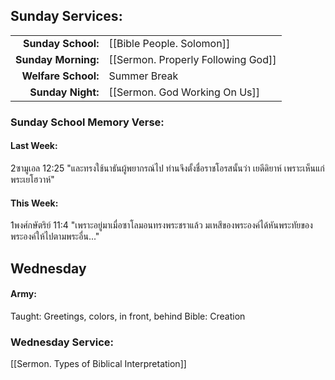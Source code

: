 ## Sunday Services:
| | |
| --:|:-- |
| **Sunday School:**  | [[Bible People. Solomon]]
| **Sunday Morning:** | [[Sermon. Properly Following God]]
| **Welfare School:** | Summer Break
| **Sunday Night:**   | [[Sermon. God Working On Us]]
### Sunday School Memory Verse:
#### Last Week: 
2ซามูเอล 12:25 "และทรงใช้นาธันผู้พยากรณ์ไป ท่านจึงตั้งชื่อราชโอรสนั้นว่า เยดีดิยาห์ เพราะเห็นแก่พระเยโฮวาห์"
#### This Week:
1พงศ์กษัตริย์ 11:4 "เพราะอยู่มาเมื่อซาโลมอนทรงพระชราแล้ว มเหสีของพระองค์ได้หันพระทัยของพระองค์ให้ไปตามพระอื่น..."
## Wednesday 
#### Army:
Taught: Greetings, colors, in front, behind
Bible: Creation
### Wednesday Service:
[[Sermon. Types of Biblical Interpretation]]